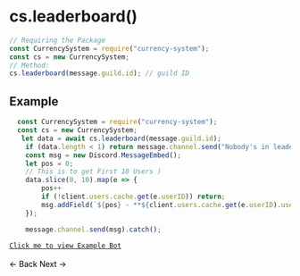 # cs.leaderboard()
```js
// Requiring the Package
const CurrencySystem = require("currency-system");
const cs = new CurrencySystem;
// Method:
cs.leaderboard(message.guild.id); // guild ID
```
## Example
```js
  const CurrencySystem = require("currency-system");
  const cs = new CurrencySystem;
   let data = await cs.leaderboard(message.guild.id);
    if (data.length < 1) return message.channel.send("Nobody's in leaderboard yet.");
    const msg = new Discord.MessageEmbed();
    let pos = 0;
    // This is to get First 10 Users )
    data.slice(0, 10).map(e => {
        pos++
        if (!client.users.cache.get(e.userID)) return;
        msg.addField(`${pos} - **${client.users.cache.get(e.userID).username}**`, `Wallet: **${e.wallet}** - Bank: **${e.bank}**`, true);
    });

    message.channel.send(msg).catch();
```
[`Click me to view Example Bot`](https://github.com/BIntelligent/currency-system/tree/main/v12-ExampleBot) <br><br>
<a href="https://bintelligent.github.io/currency-system/examples/transferMoney" class="button"><- Back</a>
<a href="https://bintelligent.github.io/currency-system/examples/globalLeaderboard" class="button">Next -></a> <br><br><br>
<style>
.button {
    -webkit-appearance: button;
    -moz-appearance: button;
    appearance: button;
    text-align: center;
    text-decoration: none;
    color: initial;
}
 </style>
